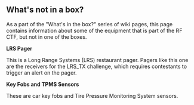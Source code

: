 ## What's not in a box?
As a part of the "What's in the box?" series of wiki pages, this page contains information about some of the equipment that is part of the RF CTF, but not in one of the boxes.

**LRS Pager**

This is a Long Range Systems (LRS) restaurant pager. Pagers like this one are the receivers for the LRS_TX challenge, which requires contestants to trigger an alert on the pager.


**Key Fobs and TPMS Sensors**

These are car key fobs and Tire Pressure Monitoring System sensors.